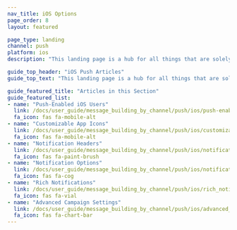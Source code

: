 ```yaml
---
nav_title: iOS Options
page_order: 8
layout: featured

page_type: landing
channel: push
platform: ios
description: "This landing page is a hub for all things that are solely iOS Push for Braze."

guide_top_header: "iOS Push Articles"
guide_top_text: "This landing page is a hub for all things that are solely iOS Push for Braze."

guide_featured_title: "Articles in this Section"
guide_featured_list:
- name: "Push-Enabled iOS Users"
  link: /docs/user_guide/message_building_by_channel/push/ios/push-enabled/
  fa_icon: fas fa-mobile-alt
- name: "Customizable App Icons"
  link: /docs/user_guide/message_building_by_channel/push/ios/customizable_app_icons/
  fa_icon: fas fa-mobile-alt
- name: "Notification Headers"
  link: /docs/user_guide/message_building_by_channel/push/ios/notification_headers/
  fa_icon: fas fa-paint-brush
- name: "Notification Options"
  link: /docs/user_guide/message_building_by_channel/push/ios/notification_options/
  fa_icon: fas fa-cog
- name: "Rich Notifications"
  link: /docs/user_guide/message_building_by_channel/push/ios/rich_notifications/
  fa_icon: fas fa-vial
- name: "Advanced Campaign Settings"
  link: /docs/user_guide/message_building_by_channel/push/ios/advanced_campaign_settings/
  fa_icon: fas fa-chart-bar
---
```

